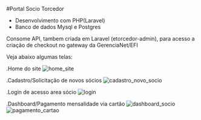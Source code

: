 #Portal Socio Torcedor

- Desenvolvimento com PHP(Laravel)
- Banco de dados Mysql e Postgres

Consome API, tambem criada em Laravel (etorcedor-admin), para acesso a criação de checkout no gateway da GerenciaNet/EFI

Veja abaixo algumas telas:

.Home do site
![home_site](https://github.com/melfrediego/portal-socio-torcedor/assets/110263230/e72aeefe-5637-4fb7-a32c-cad8c2e27bd5)

.Cadastro/Solicitação de novos sócios
![cadastro_novo_socio](https://github.com/melfrediego/portal-socio-torcedor/assets/110263230/cd556987-c753-4e2a-afa7-ed3ffadce614)

.Login de acesso area sócio
![login](https://github.com/melfrediego/portal-socio-torcedor/assets/110263230/066ce12a-a1de-4065-ae84-085158f10c22)

.Dashboard/Pagamento mensalidade via cartão
![dashboard_socio](https://github.com/melfrediego/portal-socio-torcedor/assets/110263230/9f456ed1-a538-4113-888c-90d573c7806c)
![pagamento_cartao](https://github.com/melfrediego/portal-socio-torcedor/assets/110263230/b521d430-2ddc-4de2-b44f-a27e65d90c4a)

